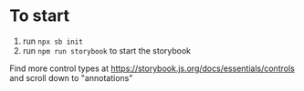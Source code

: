 # To start
1. run `npx sb init` 
2. run `npm run storybook` to start the storybook

Find more control types at https://storybook.js.org/docs/essentials/controls and scroll down to "annotations"
